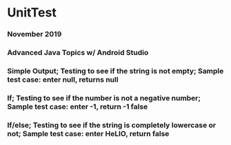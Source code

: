 # UnitTest
### November 2019
### Advanced Java Topics w/ Android Studio
### Simple Output; Testing to see if the string is not empty; Sample test case: enter null, returns null
### If; Testing to see if the number is not a negative number; Sample test case: enter -1, return -1 false
### If/else; Testing to see if the string is completely lowercase or not; Sample test case: enter HeLlO, return false
